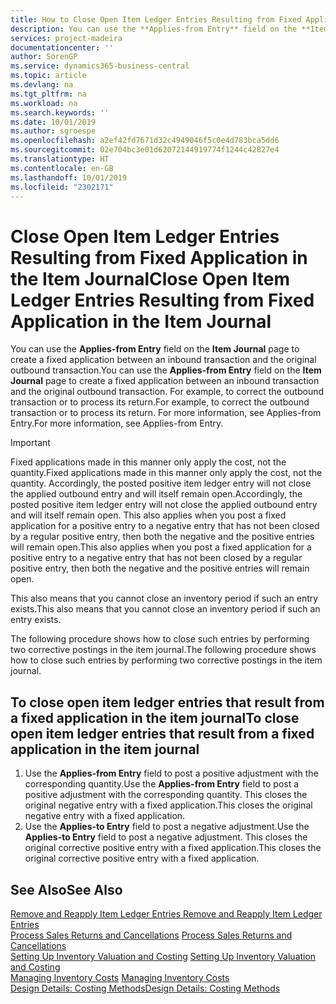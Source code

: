 ```yaml
---
title: How to Close Open Item Ledger Entries Resulting from Fixed Application in the Item Journal | Microsoft Docs
description: You can use the **Applies-from Entry** field on the **Item Journal** page to create a fixed application between an inbound transaction and the original outbound transaction. For example, to correct the outbound transaction or to process its return.
services: project-madeira
documentationcenter: ''
author: SorenGP
ms.service: dynamics365-business-central
ms.topic: article
ms.devlang: na
ms.tgt_pltfrm: na
ms.workload: na
ms.search.keywords: ''
ms.date: 10/01/2019
ms.author: sgroespe
ms.openlocfilehash: a2ef42fd7671d32c4949046f5c0e4d783bca5dd6
ms.sourcegitcommit: 02e704bc3e01d62072144919774f1244c42827e4
ms.translationtype: HT
ms.contentlocale: en-GB
ms.lasthandoff: 10/01/2019
ms.locfileid: "2302171"
---
```

# <a name="close-open-item-ledger-entries-resulting-from-fixed-application-in-the-item-journal"></a><span data-ttu-id="61f88-104">Close Open Item Ledger Entries Resulting from Fixed Application in the Item Journal</span><span class="sxs-lookup"><span data-stu-id="61f88-104">Close Open Item Ledger Entries Resulting from Fixed Application in the Item Journal</span></span>
<span data-ttu-id="61f88-105">You can use the **Applies-from Entry** field on the **Item Journal** page to create a fixed application between an inbound transaction and the original outbound transaction.</span><span class="sxs-lookup"><span data-stu-id="61f88-105">You can use the **Applies-from Entry** field on the **Item Journal** page to create a fixed application between an inbound transaction and the original outbound transaction.</span></span> <span data-ttu-id="61f88-106">For example, to correct the outbound transaction or to process its return.</span><span class="sxs-lookup"><span data-stu-id="61f88-106">For example, to correct the outbound transaction or to process its return.</span></span> <span data-ttu-id="61f88-107">For more information, see Applies-from Entry.</span><span class="sxs-lookup"><span data-stu-id="61f88-107">For more information, see Applies-from Entry.</span></span>  

> [!IMPORTANT]  
>  <span data-ttu-id="61f88-108">Fixed applications made in this manner only apply the cost, not the quantity.</span><span class="sxs-lookup"><span data-stu-id="61f88-108">Fixed applications made in this manner only apply the cost, not the quantity.</span></span> <span data-ttu-id="61f88-109">Accordingly, the posted positive item ledger entry will not close the applied outbound entry and will itself remain open.</span><span class="sxs-lookup"><span data-stu-id="61f88-109">Accordingly, the posted positive item ledger entry will not close the applied outbound entry and will itself remain open.</span></span> <span data-ttu-id="61f88-110">This also applies when you post a fixed application for a positive entry to a negative entry that has not been closed by a regular positive entry, then both the negative and the positive entries will remain open.</span><span class="sxs-lookup"><span data-stu-id="61f88-110">This also applies when you post a fixed application for a positive entry to a negative entry that has not been closed by a regular positive entry, then both the negative and the positive entries will remain open.</span></span>  
>   
>  <span data-ttu-id="61f88-111">This also means that you cannot close an inventory period if such an entry exists.</span><span class="sxs-lookup"><span data-stu-id="61f88-111">This also means that you cannot close an inventory period if such an entry exists.</span></span>  

<span data-ttu-id="61f88-112">The following procedure shows how to close such entries by performing two corrective postings in the item journal.</span><span class="sxs-lookup"><span data-stu-id="61f88-112">The following procedure shows how to close such entries by performing two corrective postings in the item journal.</span></span>  

## <a name="to-close-open-item-ledger-entries-that-result-from-a-fixed-application-in-the-item-journal"></a><span data-ttu-id="61f88-113">To close open item ledger entries that result from a fixed application in the item journal</span><span class="sxs-lookup"><span data-stu-id="61f88-113">To close open item ledger entries that result from a fixed application in the item journal</span></span>  

1.  <span data-ttu-id="61f88-114">Use the **Applies-from Entry** field to post a positive adjustment with the corresponding quantity.</span><span class="sxs-lookup"><span data-stu-id="61f88-114">Use the **Applies-from Entry** field to post a positive adjustment with the corresponding quantity.</span></span> <span data-ttu-id="61f88-115">This closes the original negative entry with a fixed application.</span><span class="sxs-lookup"><span data-stu-id="61f88-115">This closes the original negative entry with a fixed application.</span></span>  
2.  <span data-ttu-id="61f88-116">Use the **Applies-to Entry** field to post a negative adjustment.</span><span class="sxs-lookup"><span data-stu-id="61f88-116">Use the **Applies-to Entry** field to post a negative adjustment.</span></span> <span data-ttu-id="61f88-117">This closes the original corrective positive entry with a fixed application.</span><span class="sxs-lookup"><span data-stu-id="61f88-117">This closes the original corrective positive entry with a fixed application.</span></span>  

## <a name="see-also"></a><span data-ttu-id="61f88-118">See Also</span><span class="sxs-lookup"><span data-stu-id="61f88-118">See Also</span></span>  
[<span data-ttu-id="61f88-119"> Remove and Reapply Item Ledger Entries</span><span class="sxs-lookup"><span data-stu-id="61f88-119"> Remove and Reapply Item Ledger Entries</span></span>](finance-how-to-remove-and-reapply-item-entries.md)  
 <span data-ttu-id="61f88-120">[Process Sales Returns and Cancellations](sales-how-process-sales-returns-cancellations.md) </span><span class="sxs-lookup"><span data-stu-id="61f88-120">[Process Sales Returns and Cancellations](sales-how-process-sales-returns-cancellations.md) </span></span>  
 <span data-ttu-id="61f88-121">[Setting Up Inventory Valuation and Costing](finance-set-up-inventory-valuation-and-costing.md) </span><span class="sxs-lookup"><span data-stu-id="61f88-121">[Setting Up Inventory Valuation and Costing](finance-set-up-inventory-valuation-and-costing.md) </span></span>  
 <span data-ttu-id="61f88-122">[Managing Inventory Costs](finance-manage-inventory-costs.md) </span><span class="sxs-lookup"><span data-stu-id="61f88-122">[Managing Inventory Costs](finance-manage-inventory-costs.md) </span></span>  
 [<span data-ttu-id="61f88-123">Design Details: Costing Methods</span><span class="sxs-lookup"><span data-stu-id="61f88-123">Design Details: Costing Methods</span></span>](design-details-costing-methods.md)
